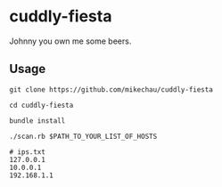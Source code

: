 # cuddly-fiesta

Johnny you own me some beers.

## Usage

```
git clone https://github.com/mikechau/cuddly-fiesta

cd cuddly-fiesta

bundle install

./scan.rb $PATH_TO_YOUR_LIST_OF_HOSTS
```

```
# ips.txt
127.0.0.1
10.0.0.1
192.168.1.1
```

